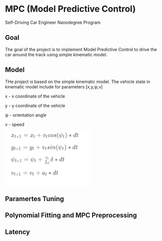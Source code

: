 # MPC (Model Predictive Control)
Self-Driving Car Engineer Nanodegree Program

[//]: # (Image References)

[image1]: ./images/1.png "Model"

## Goal

The goal of the project is to implement Model Predictive Control to drive the car around the track using simple kinematic model.

## Model

THe project is based on the simple kinematic model.  The vehicle state in kinematic model include for parameters [x,y,ψ,v]

x - x coordinate of the vehicle

y - y coordinate of the vehicle 

ψ - orientation angle

v - speed

![alt text][image1]

## Paramertes Tuning

## Polynomial Fitting and MPC Preprocessing

## Latency 



